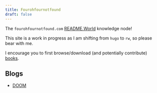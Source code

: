 ```yaml
---
title: Fourohfournotfound
draft: false
---
```


The `fourohfournotfound.com` [README.World](https://readme.world) knowledge node!

This site is a work in progress as I am shifting from `hugo` to `rw`, so please bear with me.

I encourage you to first browse/download (and potentially contribute) [books](books).

## Blogs

* [DOOM](doom)
